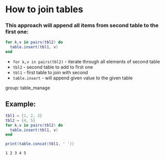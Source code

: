 # How to join tables

### This approach will append all items from second table to the first one:

```lua
for k,v in pairs(tbl2) do
  table.insert(tbl1, v)
end
```

- `for k,v in pairs(tbl2)` - iterate through all elements of second table
- `tbl2` - second table to add to first one
- `tbl1` - first table to join with second
- `table.insert` - will append given value to the given table

group: table_manage

## Example: 
```lua
tbl1 = {1, 2, 3}
tbl2 = {4, 5}
for k,v in pairs(tbl2) do
  table.insert(tbl1, v)
end

print(table.concat(tbl1, ' '))
```
```
1 2 3 4 5

```


